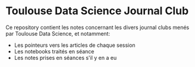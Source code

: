 # Toulouse Data Science Journal Club

Ce repository contient les notes concernant les divers journal clubs menés par Toulouse Data Science, et notamment:

- Les pointeurs vers les articles de chaque session
- Les notebooks traités en séance
- Les notes prises en séances s'il y en a eu



